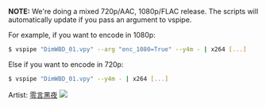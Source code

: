 **NOTE:**
We're doing a mixed 720p/AAC, 1080p/FLAC release.
The scripts will automatically update if you pass an argument to vspipe.

For example, if you want to encode in 1080p:
```bash
$ vspipe "DimWBD_01.vpy" --arg "enc_1080=True" --y4m - | x264 [...]
```

Else if you want to encode in 720p:
```bash
$ vspipe "DimWBD_01.vpy" --y4m - | x264 [...]
```


Artist: [零言黑夜](https://www.pixiv.net/en/users/4723906)
![](img/DimW_Mira.jpg)
